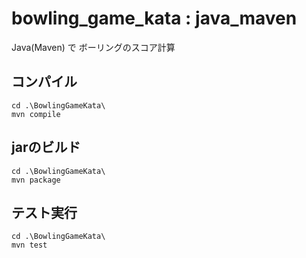 # bowling_game_kata : java_maven

Java(Maven) で ボーリングのスコア計算

## コンパイル

```
cd .\BowlingGameKata\
mvn compile
```

## jarのビルド

```
cd .\BowlingGameKata\
mvn package
```

## テスト実行

```
cd .\BowlingGameKata\
mvn test
```
